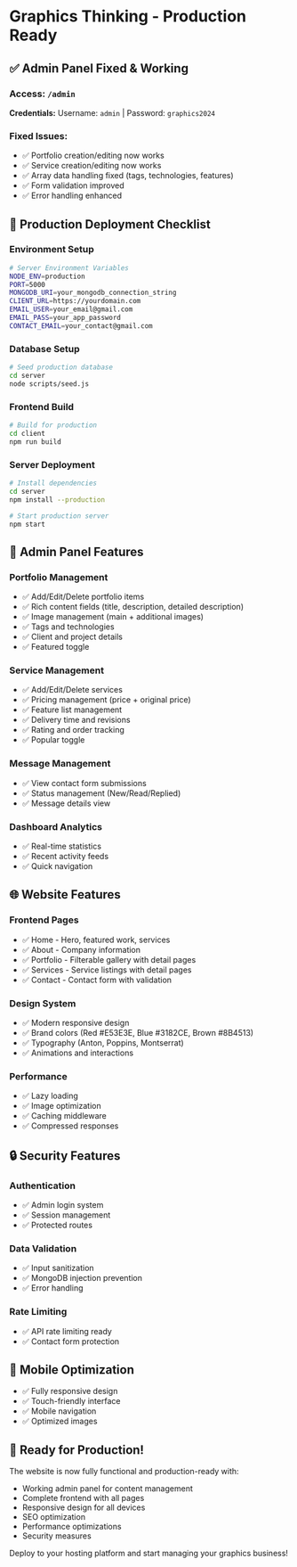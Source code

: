 # Graphics Thinking - Production Ready

## ✅ Admin Panel Fixed & Working

### **Access:** `/admin`
**Credentials:** Username: `admin` | Password: `graphics2024`

### **Fixed Issues:**
- ✅ Portfolio creation/editing now works
- ✅ Service creation/editing now works  
- ✅ Array data handling fixed (tags, technologies, features)
- ✅ Form validation improved
- ✅ Error handling enhanced

## 🚀 Production Deployment Checklist

### **Environment Setup**
```bash
# Server Environment Variables
NODE_ENV=production
PORT=5000
MONGODB_URI=your_mongodb_connection_string
CLIENT_URL=https://yourdomain.com
EMAIL_USER=your_email@gmail.com
EMAIL_PASS=your_app_password
CONTACT_EMAIL=your_contact@gmail.com
```

### **Database Setup**
```bash
# Seed production database
cd server
node scripts/seed.js
```

### **Frontend Build**
```bash
# Build for production
cd client
npm run build
```

### **Server Deployment**
```bash
# Install dependencies
cd server
npm install --production

# Start production server
npm start
```

## 🔧 Admin Panel Features

### **Portfolio Management**
- ✅ Add/Edit/Delete portfolio items
- ✅ Rich content fields (title, description, detailed description)
- ✅ Image management (main + additional images)
- ✅ Tags and technologies
- ✅ Client and project details
- ✅ Featured toggle

### **Service Management**
- ✅ Add/Edit/Delete services
- ✅ Pricing management (price + original price)
- ✅ Feature list management
- ✅ Delivery time and revisions
- ✅ Rating and order tracking
- ✅ Popular toggle

### **Message Management**
- ✅ View contact form submissions
- ✅ Status management (New/Read/Replied)
- ✅ Message details view

### **Dashboard Analytics**
- ✅ Real-time statistics
- ✅ Recent activity feeds
- ✅ Quick navigation

## 🌐 Website Features

### **Frontend Pages**
- ✅ Home - Hero, featured work, services
- ✅ About - Company information
- ✅ Portfolio - Filterable gallery with detail pages
- ✅ Services - Service listings with detail pages
- ✅ Contact - Contact form with validation

### **Design System**
- ✅ Modern responsive design
- ✅ Brand colors (Red #E53E3E, Blue #3182CE, Brown #8B4513)
- ✅ Typography (Anton, Poppins, Montserrat)
- ✅ Animations and interactions

### **Performance**
- ✅ Lazy loading
- ✅ Image optimization
- ✅ Caching middleware
- ✅ Compressed responses

## 🔒 Security Features

### **Authentication**
- ✅ Admin login system
- ✅ Session management
- ✅ Protected routes

### **Data Validation**
- ✅ Input sanitization
- ✅ MongoDB injection prevention
- ✅ Error handling

### **Rate Limiting**
- ✅ API rate limiting ready
- ✅ Contact form protection

## 📱 Mobile Optimization

- ✅ Fully responsive design
- ✅ Touch-friendly interface
- ✅ Mobile navigation
- ✅ Optimized images

## 🚀 Ready for Production!

The website is now fully functional and production-ready with:
- Working admin panel for content management
- Complete frontend with all pages
- Responsive design for all devices
- SEO optimization
- Performance optimizations
- Security measures

Deploy to your hosting platform and start managing your graphics business!